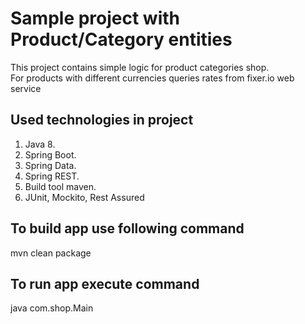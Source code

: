 # Sample project with Product/Category entities

This project contains simple logic for product categories shop.   
For products with different currencies queries rates from fixer.io web service

## Used technologies in project

1. Java 8.  
2. Spring Boot. 
3. Spring Data.
4. Spring REST.
5. Build tool maven.
6. JUnit, Mockito, Rest Assured
 
 
## To build app use following command
 mvn clean package
 
## To run app execute command 
 java com.shop.Main
 

